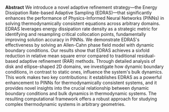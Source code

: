 **Abstract** We introduce a novel adaptive refinement strategy—the Energy Dissipation Rate-based Adaptive Sampling (EDRAS)—that significantly enhances the performance of Physics-Informed Neural Networks (PINNs) in solving thermodynamically consistent equations across arbitrary domains. EDRAS leverages energy dissipation rate density as a strategic metric for identifying and resampling critical collocation points, fundamentally improving solution accuracy in PINNs. We demonstrate EDRAS's effectiveness by solving an Allen-Cahn phase field model with dynamic boundary conditions. Our results show that EDRAS achieves a sixfold reduction in relative mean square error compared to traditional residual-based adaptive refinement (RAR) methods. Through detailed analysis of disk and ellipse-shaped 2D domains, we investigate how dynamic boundary conditions, in contrast to static ones, influence the system's bulk dynamics. This work makes two key contributions: it establishes EDRAS as a powerful enhancement to PINNs for thermodynamically consistent systems, and it provides novel insights into the crucial relationship between dynamic boundary conditions and bulk dynamics in thermodynamic systems. The resulting computational framework offers a robust approach for studying complex thermodynamic systems in arbitrary geometries.